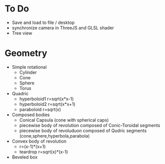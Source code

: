 ﻿
# To Do

* Save and load to file / desktop
* synchronize camera in ThreeJS and GLSL shader
* Tree view

#  Geometry
 * Simple rotational
    * Cylinder
    * Cone
    * Sphere
    * Torus
 * Quadric
    * hyperboloid1 r=sqrt(x*x-1)
    * hyperboloid2 r=sqrt(x*x+1)
    * paraboloid r=sqrt(x)
 * Composed bodies
    * Conical Capsula (cone with spherical caps)
    * piecewise body of revolution composed of Conic-Toroidal segments
    * piecewise body of revoluduon composed of Qudric segments (cone,sphere,hyperbola,parabola) 
  * Convex body of revolution
    * r=(x-1)*(x+1)
    * teardrop r=sqrt(x)*(x-1)
 * Beveled box
